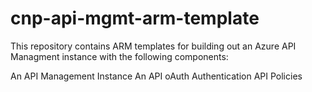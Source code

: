 # cnp-api-mgmt-arm-template

This repository contains ARM templates for building out an Azure API Managment instance with the following components:

An API Management Instance
An API
oAuth Authentication
API Policies
